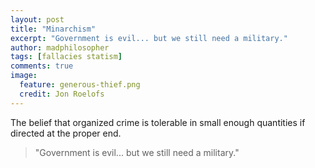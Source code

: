 ```yaml
---
layout: post
title: "Minarchism"
excerpt: "Government is evil... but we still need a military."
author: madphilosopher
tags: [fallacies statism]
comments: true
image:
  feature: generous-thief.png
  credit: Jon Roelofs
---
```


The belief that organized crime is tolerable in small enough quantities if directed at the proper end.

> "Government is evil... but we still need a military."


